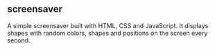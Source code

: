 ## screensaver
A simple screensaver built with HTML, CSS and JavaScript.
It displays shapes with random colors, shapes and positions on the screen every 
second.